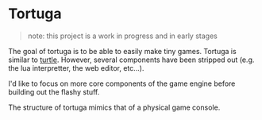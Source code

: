 # Tortuga
> note: this project is a work in progress and in early stages

The goal of tortuga is to be able to easily make tiny games.
Tortuga is similar to [turtle](https://github.com/dfirebaugh/turtle). However, several components have been stripped out (e.g. the lua interpretter, the web editor, etc...).

I'd like to focus on more core components of the game engine before building out the flashy stuff.

The structure of tortuga mimics that of a physical game console.
